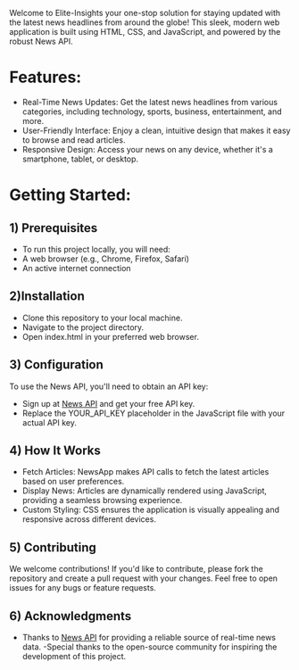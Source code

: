 Welcome to Elite-Insights your one-stop solution for staying updated with the latest news headlines from around the globe! This sleek, modern web application is built using HTML, CSS, and JavaScript, and powered by the robust News API.

# Features:
- Real-Time News Updates: Get the latest news headlines from various categories, including technology, sports, business, entertainment, and more.
- User-Friendly Interface: Enjoy a clean, intuitive design that makes it easy to browse and read articles.
- Responsive Design: Access your news on any device, whether it's a smartphone, tablet, or desktop.

# Getting Started:
## 1) Prerequisites
- To run this project locally, you will need:
- A web browser (e.g., Chrome, Firefox, Safari)
- An active internet connection

## 2)Installation
- Clone this repository to your local machine.
- Navigate to the project directory.
- Open index.html in your preferred web browser.

## 3) Configuration
To use the News API, you'll need to obtain an API key:
- Sign up at [News API](newsapi.org) and get your free API key.
- Replace the YOUR_API_KEY placeholder in the JavaScript file with your actual API key.

## 4) How It Works
- Fetch Articles: NewsApp makes API calls to fetch the latest articles based on user preferences.
- Display News: Articles are dynamically rendered using JavaScript, providing a seamless browsing experience.
- Custom Styling: CSS ensures the application is visually appealing and responsive across different devices.

## 5) Contributing
We welcome contributions! If you'd like to contribute, please fork the repository and create a pull request with your changes. Feel free to open issues for any bugs or feature requests.

## 6) Acknowledgments
- Thanks to [News API](newsapi.org) for providing a reliable source of real-time news data.
-Special thanks to the open-source community for inspiring the development of this project.
